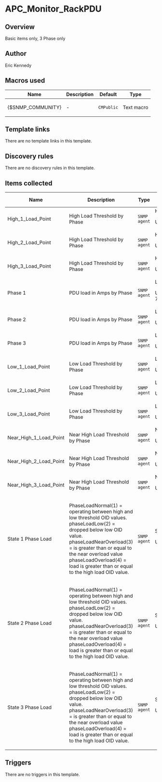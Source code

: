 # APC_Monitor_RackPDU

## Overview

Basic items only, 3 Phase only



## Author

Eric Kennedy

## Macros used

|Name|Description|Default|Type|
|----|-----------|-------|----|
|{$SNMP_COMMUNITY}|<p>-</p>|`CMPublic`|Text macro|
## Template links

There are no template links in this template.

## Discovery rules

There are no discovery rules in this template.

## Items collected

|Name|Description|Type|Key and additional info|
|----|-----------|----|----|
|High_1_Load_Point|<p>High Load Threshold by Phase</p>|`SNMP agent`|High1Load.rPDU<p>Update: 3600</p>|
|High_2_Load_Point|<p>High Load Threshold by Phase</p>|`SNMP agent`|High2Load.rPDU<p>Update: 3600</p>|
|High_3_Load_Point|<p>High Load Threshold by Phase</p>|`SNMP agent`|High3Load.rPDU<p>Update: 3600</p>|
|Phase 1|<p>PDU load in Amps by Phase</p>|`SNMP agent`|Load1Amps.rPDU<p>Update: 60;50/1-7,00:00-24:00</p>|
|Phase 2|<p>PDU load in Amps by Phase</p>|`SNMP agent`|Load2Amps.rPDU<p>Update: 60</p>|
|Phase 3|<p>PDU load in Amps by Phase</p>|`SNMP agent`|Load3Amps.rPDU<p>Update: 60</p>|
|Low_1_Load_Point|<p>Low Load Threshold by Phase</p>|`SNMP agent`|Low1Load.rPDU<p>Update: 3600</p>|
|Low_2_Load_Point|<p>Low Load Threshold by Phase</p>|`SNMP agent`|Low2Load.rPDU<p>Update: 3600</p>|
|Low_3_Load_Point|<p>Low Load Threshold by Phase</p>|`SNMP agent`|Low3Load.rPDU<p>Update: 3600</p>|
|Near_High_1_Load_Point|<p>Near High Load Threshold by Phase</p>|`SNMP agent`|NHigh1Load.rPDU<p>Update: 3600</p>|
|Near_High_2_Load_Point|<p>Near High Load Threshold by Phase</p>|`SNMP agent`|NHigh2Load.rPDU<p>Update: 3600</p>|
|Near_High_3_Load_Point|<p>Near High Load Threshold by Phase</p>|`SNMP agent`|NHigh3Load.rPDU<p>Update: 3600</p>|
|State 1 Phase Load|<p>PhaseLoadNormal(1) = operating between high and low threshold OID values. phaseLoadLow(2) = dropped below low OID value. phaseLoadNearOverload(3) = is greater than or equal to the near overload value phaseLoadOverload(4) = load is greater than or equal to the high load OID value.</p>|`SNMP agent`|State1Load.rPDU<p>Update: 1800</p>|
|State 2 Phase Load|<p>PhaseLoadNormal(1) = operating between high and low threshold OID values. phaseLoadLow(2) = dropped below low OID value. phaseLoadNearOverload(3) = is greater than or equal to the near overload value phaseLoadOverload(4) = load is greater than or equal to the high load OID value.</p>|`SNMP agent`|State2Load.rPDU<p>Update: 1800</p>|
|State 3 Phase Load|<p>PhaseLoadNormal(1) = operating between high and low threshold OID values. phaseLoadLow(2) = dropped below low OID value. phaseLoadNearOverload(3) = is greater than or equal to the near overload value phaseLoadOverload(4) = load is greater than or equal to the high load OID value.</p>|`SNMP agent`|State3Load.rPDU<p>Update: 1800</p>|
## Triggers

There are no triggers in this template.

